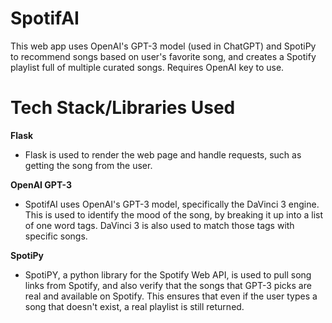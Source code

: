 # SpotifAI
This web app uses OpenAI's GPT-3 model (used in ChatGPT) and SpotiPy to recommend songs based on user's favorite song, and creates a Spotify playlist full of multiple curated songs. Requires OpenAI key to use.

# Tech Stack/Libraries Used

**Flask**

- Flask is used to render the web page and handle requests, such as getting the song from the user. 

**OpenAI GPT-3**

- SpotifAI uses OpenAI's GPT-3 model, specifically the DaVinci 3 engine. This is used to identify the mood of the song, by breaking it up into a list of one word tags. DaVinci 3 is also used to match those tags with specific songs. 

**SpotiPy**

- SpotiPY, a python library for the Spotify Web API, is used to pull song links from Spotify, and also verify that the songs that GPT-3 picks are real and available on Spotify. This ensures that even if the user types a song that doesn't exist, a real playlist is still returned.
